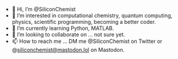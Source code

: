 - 👋 Hi, I’m @SiliconChemist
- 👀 I’m interested in computational chemistry, quantum computing, physics, scientific programming, becoming a better coder.
- 🌱 I’m currently learning Python, MATLAB.
- 💞️ I’m looking to collaborate on ... not sure yet.
- 📫 How to reach me ... DM me @SiliconChemist on Twitter or @siliconchemist@mastodon.lol on Mastodon.

<!---
SiliconChemist/SiliconChemist is a ✨ special ✨ repository because its `README.md` (this file) appears on your GitHub profile.
You can click the Preview link to take a look at your changes.
--->

